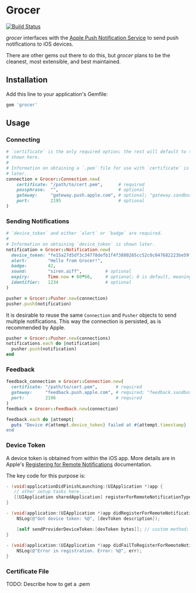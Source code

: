 # Grocer

[![Build Status](https://secure.travis-ci.org/highgroove/grocer.png)](http://travis-ci.org/highgroove/grocer)

*grocer* interfaces with the [Apple Push Notification
Service](http://developer.apple.com/library/mac/#documentation/NetworkingInternet/Conceptual/RemoteNotificationsPG/ApplePushService/ApplePushService.html)
to send push notifications to iOS devices.

There are other gems out there to do this, but *grocer* plans to be the
cleanest, most extensible, and best maintained.

## Installation

Add this line to your application's Gemfile:

```ruby
gem 'grocer'
```

## Usage

### Connecting

```ruby
# `certificate` is the only required option; the rest will default to the values
# shown here.
#
# Information on obtaining a `.pem` file for use with `certificate` is shown
# later.
connection = Grocer::Connection.new(
    certificate: "/path/to/cert.pem",      # required
    passphrase:  "",                       # optional
    gateway:     "gateway.push.apple.com", # optional; "gateway.sandbox.push.apple.com" for development
    port:        2195                      # optional
)
```

### Sending Notifications

```ruby
# `device_token` and either `alert` or `badge` are required.
#
# Information on obtaining `device_token` is shown later.
notification = Grocer::Notification.new(
  device_token: "fe15a27d5df3c34778defb1f4f3880265cc52c0c047682223be59fb68500a9a2",
  alert:        "Hello from Grocer!",
  badge:        42,
  sound:        "siren.aiff",         # optional
  expiry:       Time.now + 60*60,     # optional; 0 is default, meaning the message is not stored
  identifier:   1234                  # optional
)

pusher = Grocer::Pusher.new(connection)
pusher.push(notification)
```

It is desirable to reuse the same `Connection` and `Pusher` objects to send
multiple notifications. This way the connection is persisted, as is recommended
by Apple.

```ruby
pusher = Grocer::Pusher.new(connections)
notifications.each do |notification|
  pusher.push(notification)
end
```

### Feedback

```ruby
feedback_connection = Grocer::Connection.new(
  certificate: "/path/to/cert.pem",       # required
  gateway:     "feedback.push.apple.com", # required; "feedback.sandbox.push.apple.com" for development
  port:        2196                       # required
)
feedback = Grocer::Feedback.new(connection)

feedback.each do |attempt|
  puts "Device #{attempt.device_token} failed at #{attempt.timestamp}
end
```

### Device Token

A device token is obtained from within the iOS app. More details are in Apple's
[Registering for Remote
Notifications](http://developer.apple.com/library/mac/#documentation/NetworkingInternet/Conceptual/RemoteNotificationsPG/IPhoneOSClientImp/IPhoneOSClientImp.html#//apple_ref/doc/uid/TP40008194-CH103-SW1)
documentation.

The key code for this purpose is:

```objective-c
- (void)applicationDidFinishLaunching:(UIApplication *)app {
   // other setup tasks here....
   [[UIApplication sharedApplication] registerForRemoteNotificationTypes:(UIRemoteNotificationTypeAlert | UIRemoteNotificationTypeBadge | UIRemoteNotificationTypeSound)];
}

- (void)application:(UIApplication *)app didRegisterForRemoteNotificationsWithDeviceToken:(NSData *)devToken {
    NSLog(@"Got device token: %@", [devToken description]);

    [self sendProviderDeviceToken:[devToken bytes]]; // custom method; e.g., send to a web service and store
}
 
- (void)application:(UIApplication *)app didFailToRegisterForRemoteNotificationsWithError:(NSError *)err {
    NSLog(@"Error in registration. Error: %@", err);
}
```

### Certificate File

TODO: Describe how to get a .pem
